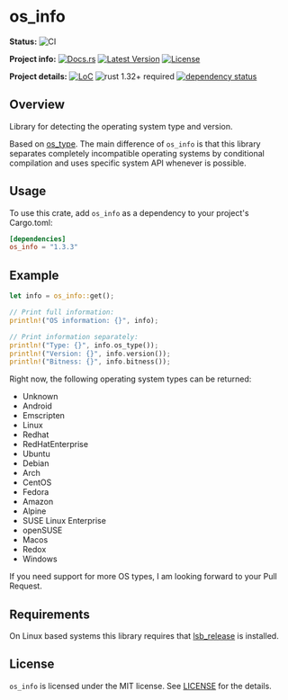 # os_info

<!-- cspell:disable -->
**Status:**
![CI](https://github.com/DarkEld3r/os_info/workflows/CI/badge.svg)
<!-- cspell:enable -->

**Project info:**
[![Docs.rs](https://docs.rs/os_info/badge.svg)](https://docs.rs/os_info)
[![Latest Version](http://meritbadge.herokuapp.com/os_info)](https://crates.io/crates/os_info)
[![License](https://img.shields.io/github/license/darkeld3r/os_info.svg)](https://github.com/darkeld3r/os_info)

**Project details:**
[![LoC](https://tokei.rs/b1/github/darkeld3r/os_info)](https://github.com/darkeld3r/os_info)
![rust 1.32+ required](https://img.shields.io/badge/rust-1.32+-blue.svg?label=Required%20Rust)
[![dependency status](https://deps.rs/repo/github/darkeld3r/os_info/status.svg)](https://deps.rs/repo/github/darkeld3r/os_info)

## Overview

Library for detecting the operating system type and version.

Based on [os_type](https://github.com/schultyy/os_type). The main difference of
`os_info` is that this library separates completely incompatible operating
systems by conditional compilation and uses specific system API whenever is
possible.

## Usage

To use this crate, add `os_info` as a dependency to your project's Cargo.toml:

```toml
[dependencies]
os_info = "1.3.3"
```

## Example

```rust
let info = os_info::get();

// Print full information:
println!("OS information: {}", info);

// Print information separately:
println!("Type: {}", info.os_type());
println!("Version: {}", info.version());
println!("Bitness: {}", info.bitness());
```

Right now, the following operating system types can be returned:

- Unknown
- Android
- Emscripten
- Linux
- Redhat
- RedHatEnterprise
- Ubuntu
- Debian
- Arch
- CentOS
- Fedora
- Amazon
- Alpine
- SUSE Linux Enterprise
- openSUSE
- Macos
- Redox
- Windows

If you need support for more OS types, I am looking forward to your Pull
Request.

## Requirements

On Linux based systems this library requires that [lsb_release] is installed.

## License

`os_info` is licensed under the MIT license. See [LICENSE] for the details.

[lsb_release]: http://refspecs.linuxbase.org/LSB_2.0.1/LSB-PDA/LSB-PDA/lsbrelease.html
[LICENSE]: https://github.com/darkeld3r/os_info/blob/master/LICENSE
